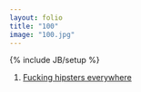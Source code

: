 ```yaml
---
layout: folio
title: "100"
image: "100.jpg"
---
```

{% include JB/setup %}

<div class="copy">
</div>

<div class="choice">
	<ol>
		<li><a href="101.html">
			Fucking hipsters everywhere
		</a></li>
	</ol>
</div>